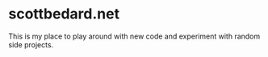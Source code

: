 # scottbedard.net

This is my place to play around with new code and experiment with random side projects.
